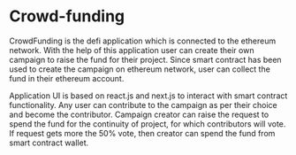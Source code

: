 # Crowd-funding

CrowdFunding is the defi application which is connected to the ethereum network.
With the help of this application user can create their own campaign to raise the fund for their project.
Since smart contract has been used to create the campaign on ethereum network, user can collect the fund in their ethereum account.
                
Application UI is based on react.js and next.js to interact with smart contract functionality. Any user can contribute
to the campaign as per their choice and become the contributor. Campaign creator can raise the request to spend the fund
for the continuity of project, for which contributors will vote. If request gets more the 50% vote, then creator can spend the fund from smart contract wallet.
